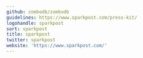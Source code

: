 ```yaml
---
github: zombodb/zombodb
guidelines: https://www.sparkpost.com/press-kit/
logohandle: sparkpost
sort: sparkpost
title: sparkpost
twitter: sparkpost
website: 'https://www.sparkpost.com/'
---
```

